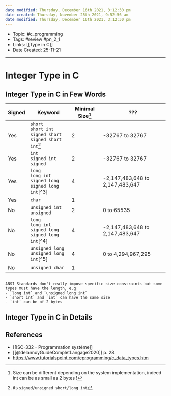 ```yaml
---
date modified: Thursday, December 16th 2021, 3:12:30 pm
date created: Thursday, November 25th 2021, 9:52:56 am
date modified: Thursday, December 16th 2021, 3:12:30 pm
---
```


- Topic: #c_programming
- Tags: #review #pn_2_1
- Links: [[Type in C]]
- Date Created: 25-11-21

---

# Integer Type in C

## Integer Type in C in Few Words

| Signed | Keyword                                                            | **Minimal** Size[^1] | ???                             |
| ------ | ------------------------------------------------------------------ | -------------------- | ------------------------------- |
| Yes    | `short`<br>`short int`<br>`signed short`<br>`signed short int`[^2] | 2                    | -32767 to 32767                 |
| Yes    | `int`<br>`signed int`<br>`signed`                                  | 2                    | -32767 to 32767                 |
| Yes    | `long`<br>`long int`<br>`signed long`<br>`signed long int`[^3]     | 4                    | -2,147,483,648 to 2,147,483,647 |
| Yes    | `char`                                                             | 1                    |                                 |
| No     | `unsigned int`<br>`unsigned`                                       | 2                    | 0 to 65535                      |
| No     | `long`<br>`long int`<br>`signed long`<br>`signed long int`[^4]     | 4                    | -2,147,483,648 to 2,147,483,647 |
| No     | `unsigned long`<br>`unsigned long int`[^5]                         | 4                    | 0 to 4,294,967,295              |
| No     | `unsigned char`                                                    | 1                    |                                 |

```ad-important

ANSI Standards don't really impose specific size constraints but some types must have the length, e.g 
- `long int` and `unsigned long int`
- `short int` and `int` can have the same size
- `int` can be of 2 bytes

```

## Integer Type in C in Details

## References

- [[ISC-332 - Programmation système]]
- [[@delannoyGuideCompletLangage2020]] p. 28
- <https://www.tutorialspoint.com/cprogramming/c_data_types.htm>





[^1]: Size can be different depending on the system implementation, indeed int can be as small as 2 bytes !
[^2]: its `signed/unsigned short/long int`
